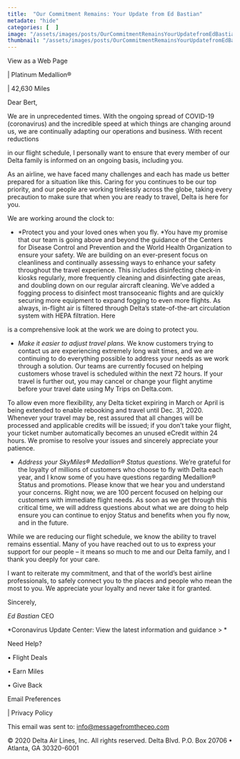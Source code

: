 ```yaml
---
title:  "Our Commitment Remains: Your Update from Ed Bastian"
metadate: "hide"
categories: [  ]
image: "/assets/images/posts/OurCommitmentRemainsYourUpdatefromEdBastian_full.png"
thumbnail: "/assets/images/posts/OurCommitmentRemainsYourUpdatefromEdBastian.png"
---
```

  View as a Web Page






 | Platinum Medallion®

 |  42,630 Miles






Dear Bert,

We are in unprecedented times. With the ongoing spread of COVID-19
(coronavirus) and the incredible speed at which things are changing around
us, we are continually adapting our operations and business. With recent
reductions

in our flight schedule, I personally want to ensure that every member of
our Delta family is informed on an ongoing basis, including you.

As an airline, we have faced many challenges and each has made us better
prepared for a situation like this. Caring for you continues to be our top
priority, and our people are working tirelessly across the globe, taking
every precaution to make sure that when you are ready to travel, Delta is
here for you.

We are working around the clock to:

   - *Protect you and your loved ones when you fly. *You have my promise
   that our team is going above and beyond the guidance of the Centers for
   Disease Control and Prevention and the World Health Organization to ensure
   your safety. We are building on an ever-present focus on cleanliness and
   continually assessing ways to enhance your safety throughout the travel
   experience. This includes disinfecting check-in kiosks regularly, more
   frequently cleaning and disinfecting gate areas, and doubling down on our
   regular aircraft cleaning. We’ve added a fogging process to disinfect most
   transoceanic flights and are quickly securing more equipment to expand
   fogging to even more flights. As always, in-flight air is filtered through
   Delta’s state-of-the-art circulation system with HEPA filtration. Here
   
   is a comprehensive look at the work we are doing to protect you.


   - *Make it easier to adjust travel plans.* We know customers trying to
   contact us are experiencing extremely long wait times, and we are
   continuing to do everything possible to address your needs as we work
   through a solution. Our teams are currently focused on helping customers
   whose travel is scheduled within the next 72 hours. If your travel is
   further out, you may cancel or change your flight anytime before your
   travel date using My Trips on Delta.com.
   
   To allow even more flexibility, any Delta ticket expiring in March or April
   is being extended to enable rebooking and travel until Dec. 31, 2020.
   Whenever your travel may be, rest assured that all changes will be
   processed and applicable credits will be issued; if you don’t take your
   flight, your ticket number automatically becomes an unused eCredit within
   24 hours. We promise to resolve your issues and sincerely appreciate your
   patience.


   - *Address your SkyMiles® Medallion® Status questions.* We’re grateful
   for the loyalty of millions of customers who choose to fly with Delta each
   year, and I know some of you have questions regarding Medallion® Status
   and promotions. Please know that we hear you and understand your concerns.
   Right now, we are 100 percent focused on helping our customers with
   immediate flight needs. As soon as we get through this critical time, we
   will address questions about what we are doing to help ensure you can
   continue to enjoy Status and benefits when you fly now, and in the future.

While we are reducing our flight schedule, we know the ability to travel
remains essential. Many of you have reached out to us to express your
support for our people – it means so much to me and our Delta family, and I
thank you deeply for your care.

I want to reiterate my commitment, and that of the world’s best airline
professionals, to safely connect you to the places and people who mean the
most to you. We appreciate your loyalty and never take it for granted.

Sincerely,



*Ed Bastian*
CEO

*Coronavirus Update Center:   View the latest information and guidance >
*

Need Help?

•
Flight Deals

•
Earn Miles

•
Give Back







Email Preferences

 |
Privacy Policy

This email was sent to: info@messagefromtheceo.com

© 2020 Delta Air Lines, Inc. All rights reserved.
Delta Blvd. P.O. Box 20706 • Atlanta, GA 30320-6001

